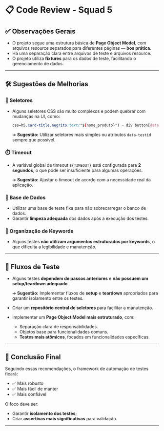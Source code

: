 # 📋 Code Review - Squad 5

## ✅ Observações Gerais

* O projeto segue uma estrutura básica de **Page Object Model**, com arquivos resource separados para diferentes páginas — **boa prática**.
* Há uma separação clara entre arquivos de teste e arquivos resource.
* O projeto utiliza **fixtures** para os dados de teste, facilitando o gerenciamento de dados.

---

## 🛠️ Sugestões de Melhorias

### 📌 Seletores

* Alguns seletores CSS são muito complexos e podem quebrar com mudanças na UI, como:

  ```css
  css=h5.card-title.negrito:text("${nome_produto}") ~ div button[data-testid='adicionarNaLista']
  ```

  ➔ **Sugestão:** Utilizar seletores mais simples ou atributos `data-testid` sempre que possível.

### ⏱️ Timeout

* A variável global de timeout `${TIMEOUT}` está configurada para **2 segundos**, o que pode ser insuficiente para algumas operações.

  ➔ **Sugestão:** Ajustar o timeout de acordo com a necessidade real da aplicação.

### 🎲 Base de Dados

* Utilizar uma base de teste fixa para não sobrecarregar o banco de dados.
* Garantir **limpeza adequada** dos dados após a execução dos testes.

### 📁 Organização de Keywords

* Alguns testes **não utilizam argumentos estruturados por keywords**, o que dificulta a legibilidade e manutenção.

---

## 🔄 Fluxos de Teste

* Alguns testes **dependem de passos anteriores** e **não possuem um setup/teardown adequado**.

  ➔ **Sugestão:** Implementar fluxos de **setup** e **teardown** apropriados para garantir isolamento entre os testes.

* Criar um **repositório central de seletores** para facilitar a manutenção.

* Implementar um **Page Object Model mais estruturado**, com:

  * Separação clara de responsabilidades.
  * Objetos base para funcionalidades comuns.
  * **Testes mais atômicos**, focados em funcionalidades específicas.

---

## 🏁 Conclusão Final

Seguindo essas recomendações, o framework de automação de testes ficará:

* ✅ Mais robusto
* ✅ Mais fácil de manter
* ✅ Mais confiável

O foco deve ser:

* Garantir **isolamento dos testes**;
* Criar **assertivas mais significativas** para validação.

---
